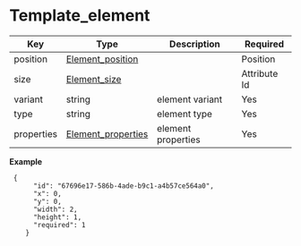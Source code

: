 # Template_element


| Key           | Type |Description  | Required |
|---------------|------|--------------|----------|
| position       | [Element_position](backend/api/objects/element_position.md)|      |  Position            | Yes      |
| size       | [Element_size](backend/api/objects/element_size.md)|      |  Attribute Id            | Yes      |
| variant   |  string    | element variant           | Yes      |
| type   |  string    |  element type           | Yes      |
| properties   |  [Element_properties](backend/api/objects/element_properties.md)    |  element properties           | Yes      |


**Example**

```
 {
      "id": "67696e17-586b-4ade-b9c1-a4b57ce564a0",
      "x": 0,
      "y": 0,
      "width": 2,
      "height": 1,
      "required": 1
    }
```
